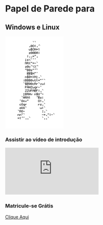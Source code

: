 # Papel de Parede para
## Windows e Linux

![1](https://github.com/Leal2021/papel_de_parede/blob/main/1.gif)
### Assistir ao vídeo de introdução
![Clique Aqui:](https://prascabecas.blogspot.com/2006/01/sou-feito-de-linguagem-logo-blogo.html?m=1)
### Matricule-se Grátis
[Clique Aqui](https://www.google.com.br/)
